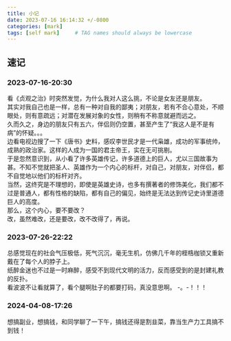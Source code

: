 ```yaml
---
title: 小记
date: 2023-07-16 16:14:32 +/-0800
categories: [mark]
tags: [self mark]     # TAG names should always be lowercase
---
```


## 速记

### 2023-07-16-20:30
看《贞观之治》时突然发觉，为什么我对人这么挑，不论是女友还是朋友。  
其实对我自己也是一样，总有一种对自我的鄙夷；对朋友，若有不合心意处，不顺眼处，则有意疏远；对潜在发展对象的女性，则稍有不称意就避而远之。  
久而久之，身边的朋友只有五六，伴侣则仍空置，甚至产生了“我这人是不是有病”的怀疑。。。  
边看电视边搜了一下《唐书》史料，感叹李世民才是一代枭雄，成功的军事统帅，成熟的政治家。这样的人成为一国的君主帝王，实在无可挑剔。  
于是忽然意识到，从小看了许多英雄传记，许多道德上的巨人，尤以三国故事为甚。不知不觉就把圣人、英雄作为一个内心的标杆，对自己，对朋友，对伴侣，都不自觉地以他们的标杆对齐。  
当然，这终究是不理想的，即使是英雄史诗，也多有撰著者的修饰美化，我们都不过是普通人，都有性格的缺陷，都有自己的偏见，始终是无法达到传记史诗里道德巨人的高度。  
那么，这个内心，要不要改？  
改，虽然难改，还是要改，改不改得了，再说。

### 2023-07-26-22:22
总感觉现在的社会气压极低，死气沉沉，毫无生机，仿佛几千年的桎梏枷锁又重新戴在了每个人的脖子上。  
纸醉金迷也不过是一时麻醉，感受不到现代文明的活力，反而感受到的是封建礼教的反扑。  
看波波不让看就算了，看个腿啊肚子的都要打码，真没意思啊。   -。-！！！

### 2024-04-08-17:26
想搞副业，想搞钱，和同学聊了一下午，搞钱还得是割韭菜，靠当生产力工具搞不到钱！